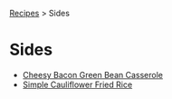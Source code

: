 [Recipes](..) > Sides

# Sides
* [Cheesy Bacon Green Bean Casserole](cheesy-bacon-green-bean-casserole.md)
* [Simple Cauliflower Fried Rice](simple-cauliflower-fried-rice.md)
